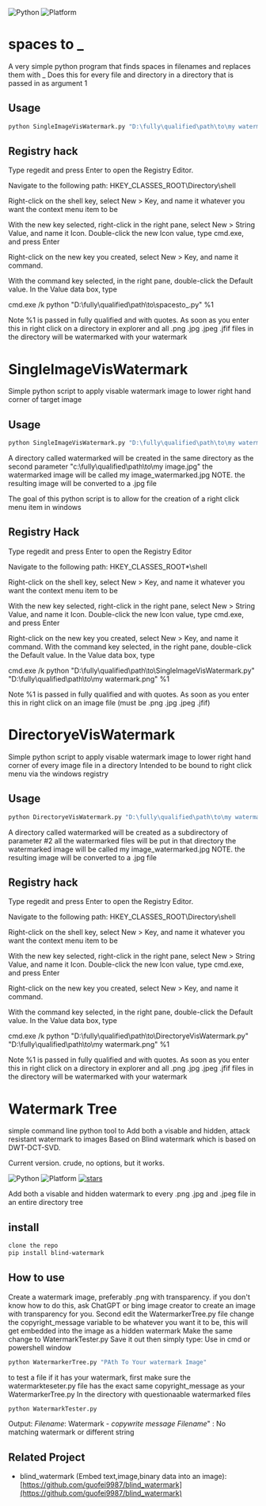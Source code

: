 ![Python](https://img.shields.io/badge/python->=3.5-green.svg)
![Platform](https://img.shields.io/badge/platform-windows)

# spaces to _
A very simple python program that finds spaces in filenames and replaces them with _
Does this for every file and directory in a directory that is passed in as argument 1

## Usage
```bash
python SingleImageVisWatermark.py "D:\fully\qualified\path\to\my watermark.png" "c:\fully\qualified\path\to\my image.jpg"

```
## Registry hack
Type regedit and press Enter to open the Registry Editor.

Navigate to the following path: HKEY_CLASSES_ROOT\Directory\shell

Right-click on the shell key, select New > Key, and name it whatever you want the context menu item to be

With the new key selected, right-click in the right pane, select New > String Value, and name it Icon. Double-click the new Icon value, type cmd.exe, and press Enter

Right-click on the new key you created, select New > Key, and name it command.

With the command key selected, in the right pane, double-click the Default value. In the Value data box, type 

cmd.exe /k python "D:\fully\qualified\path\to\spacesto_.py" %1

Note %1 is passed in fully qualified and with quotes. 
As soon as you enter this in right click on a directory in explorer and all .png .jpg .jpeg .jfif files in the directory will be watermarked with your watermark

# SingleImageVisWatermark
Simple python script to apply visable watermark image to lower right hand corner of target image

## Usage
```bash
python SingleImageVisWatermark.py "D:\fully\qualified\path\to\my watermark.png" "c:\fully\qualified\path\to\my image.jpg"

```
A directory called watermarked will be created in the same directory as the second parameter "c:\fully\qualified\path\to\my image.jpg"
the watermarked image will be called my image_watermarked.jpg
NOTE. the resulting image will be converted to a .jpg file

The goal of this python script is to allow for the creation of a right click menu item in windows 

## Registry Hack

Type regedit and press Enter to open the Registry Editor

Navigate to the following path: HKEY_CLASSES_ROOT\*\shell

Right-click on the shell key, select New > Key, and name it whatever you want the context menu item to be

With the new key selected, right-click in the right pane, select New > String Value, and name it Icon. Double-click the new Icon value, type cmd.exe, and press Enter

Right-click on the new key you created, select New > Key, and name it command.
With the command key selected, in the right pane, double-click the Default value. In the Value data box, type 

cmd.exe /k python "D:\fully\qualified\path\to\SingleImageVisWatermark.py" "D:\fully\qualified\path\to\my watermark.png" %1

Note %1 is passed in fully qualified and with quotes. 
As soon as you enter this in right click on an image file (must be .png .jpg .jpeg .jfif)

# DirectoryeVisWatermark

Simple python script to apply visable watermark image to lower right hand corner of every image file in a directory
Intended to be bound to right click menu via the windows registry

## Usage
```bash
python DirectoryeVisWatermark.py "D:\fully\qualified\path\to\my watermark.png" "c:\fully\qualified\path"

```
A directory called watermarked will be created as a subdirectory of parameter #2 all the watermarked files will be put in that directory
the watermarked image will be called my image_watermarked.jpg
NOTE. the resulting image will be converted to a .jpg file

## Registry hack
Type regedit and press Enter to open the Registry Editor.

Navigate to the following path: HKEY_CLASSES_ROOT\Directory\shell

Right-click on the shell key, select New > Key, and name it whatever you want the context menu item to be

With the new key selected, right-click in the right pane, select New > String Value, and name it Icon. Double-click the new Icon value, type cmd.exe, and press Enter

Right-click on the new key you created, select New > Key, and name it command.

With the command key selected, in the right pane, double-click the Default value. In the Value data box, type 

cmd.exe /k python "D:\fully\qualified\path\to\DirectoryeVisWatermark.py" "D:\fully\qualified\path\to\my watermark.png" %1

Note %1 is passed in fully qualified and with quotes. 
As soon as you enter this in right click on a directory in explorer and all .png .jpg .jpeg .jfif files in the directory will be watermarked with your watermark

# Watermark Tree

simple command line python tool to 
Add both a visable and hidden, attack resistant watermark to images
Based on Blind watermark which is based on DWT-DCT-SVD.

Current version. crude, no options, but it works.

![Python](https://img.shields.io/badge/python->=3.5-green.svg)
![Platform](https://img.shields.io/badge/platform-windows%20|%20linux%20|%20macos-green.svg)
[![stars](https://img.shields.io/github/stars/guofei9987/blind_watermark.svg?style=social)](https://github.com/guofei9987/blind_watermark/)

Add both a visable and hidden watermark to every .png .jpg and .jpeg file in an entire directory tree

## install
```bash
clone the repo
pip install blind-watermark

```


## How to use
Create a watermark image, preferably .png with transparency. if you don't know how to do this, ask ChatGPT or bing image creator to create an image with transparency for you. 
Second edit the WatermarkerTree.py file change the copyright_message variable to be whatever you want it to be, this will get embedded into the image as a hidden watermark
Make the same change to WatermarkTester.py
Save it out then simply type:
Use in cmd or powershell window


```cmd
python WatermarkerTree.py "PAth To Your watermark Image"
```

to test a file if it has your watermark, 
first make sure the watermarkteseter.py file has the exact same copyright_message as your WatermarkerTree.py
In the directory with questionaable watermarked files
```cmd
python WatermarkTester.py
```
Output:
_Filename_: Watermark - _copywrite message_
_Filename_" : No matching watermark or different string





## Related Project
- blind_watermark (Embed text,image,binary data into an image): [https://github.com/guofei9987/blind_watermark](https://github.com/guofei9987/blind_watermark)  
